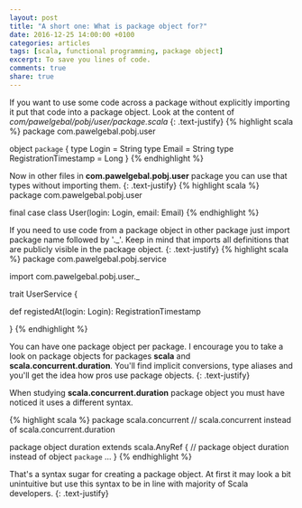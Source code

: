 ```yaml
---
layout: post
title: "A short one: What is package object for?"
date: 2016-12-25 14:00:00 +0100
categories: articles
tags: [scala, functional programming, package object]
excerpt: To save you lines of code.
comments: true
share: true
---
```


If you want to use some code across a package without explicitly importing it put that code into a package object.
Look at the content of *com/pawelgebal/pobj/user/package.scala*
{: .text-justify}
{% highlight scala %}
package com.pawelgebal.pobj.user

object `package` {
  type Login = String
  type Email = String
  type RegistrationTimestamp = Long
}
{% endhighlight %}

Now in other files in **com.pawelgebal.pobj.user** package you can use that types without importing them.
{: .text-justify}
{% highlight scala %}
package com.pawelgebal.pobj.user

final case class User(login: Login, email: Email)
{% endhighlight %}

If you need to use code from a package object in other package just import package name followed by '._'.
Keep in mind that imports all definitions that are publicly visible in the package object.
{: .text-justify}
{% highlight scala %}
package com.pawelgebal.pobj.service

import com.pawelgebal.pobj.user._

trait UserService {

  def registedAt(login: Login): RegistrationTimestamp

}
{% endhighlight %}

You can have one package object per package.
I encourage you to take a look on package objects for packages **scala** and **scala.concurrent.duration**.
You'll find implicit conversions, type aliases and you'll get the idea how pros use package objects.
{: .text-justify}

When studying **scala.concurrent.duration** package object you must have noticed it uses a different syntax.

{% highlight scala %}
package scala.concurrent // scala.concurrent instead of scala.concurrent.duration

package object duration extends scala.AnyRef { // package object duration instead of object `package`
  ...
}
{% endhighlight %}

That's a syntax sugar for creating a package object.
At first it may look a bit unintuitive but use this syntax to be in line with majority of Scala developers.
{: .text-justify}
